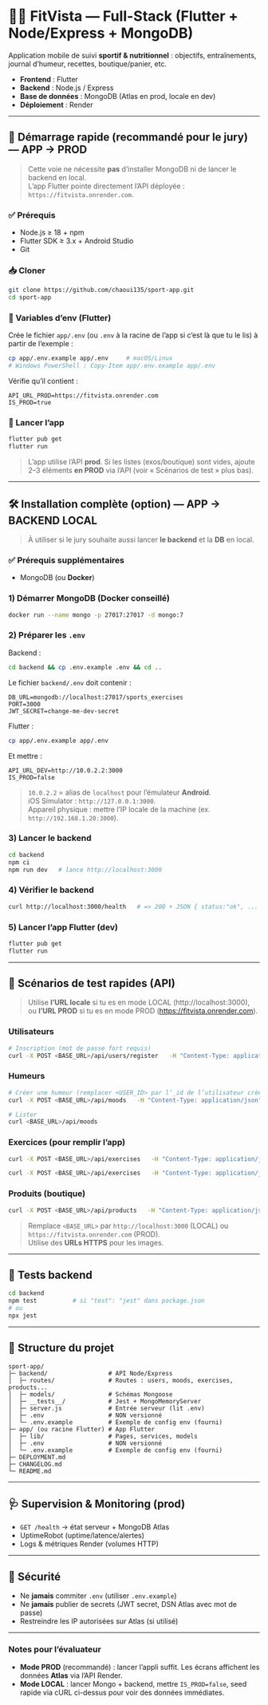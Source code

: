# 🏋️‍♂️ FitVista — Full-Stack (Flutter + Node/Express + MongoDB)

Application mobile de suivi **sportif & nutritionnel** : objectifs, entraînements, journal d’humeur, recettes, boutique/panier, etc.

- **Frontend** : Flutter
- **Backend** : Node.js / Express
- **Base de données** : MongoDB (Atlas en prod, locale en dev)
- **Déploiement** : Render

---

## 🚀 Démarrage rapide (recommandé pour le jury) — **APP → PROD**

> Cette voie ne nécessite **pas** d’installer MongoDB ni de lancer le backend en local.  
> L’app Flutter pointe directement l’API déployée : `https://fitvista.onrender.com`.

### ✅ Prérequis
- Node.js ≥ 18 + npm
- Flutter SDK ≥ 3.x + Android Studio
- Git

### 📥 Cloner
```bash
git clone https://github.com/chaoui135/sport-app.git
cd sport-app
```

### 🔐 Variables d’env (Flutter)
Crée le fichier `app/.env` (ou `.env` à la racine de l’app si c’est là que tu le lis) à partir de l’exemple :
```bash
cp app/.env.example app/.env     # macOS/Linux
# Windows PowerShell : Copy-Item app/.env.example app/.env
```

Vérifie qu’il contient :
```env
API_URL_PROD=https://fitvista.onrender.com
IS_PROD=true
```

### 📱 Lancer l’app
```bash
flutter pub get
flutter run
```
> L’app utilise l’API **prod**. Si les listes (exos/boutique) sont vides, ajoute 2–3 éléments **en PROD** via l’API (voir « Scénarios de test » plus bas).

---

## 🛠 Installation complète (option) — **APP → BACKEND LOCAL**

> À utiliser si le jury souhaite aussi lancer **le backend** et la **DB** en local.

### ✅ Prérequis supplémentaires
- MongoDB (ou **Docker**)

### 1) Démarrer MongoDB (Docker conseillé)
```bash
docker run --name mongo -p 27017:27017 -d mongo:7
```

### 2) Préparer les `.env`
Backend :
```bash
cd backend && cp .env.example .env && cd ..
```
Le fichier `backend/.env` doit contenir :
```env
DB_URL=mongodb://localhost:27017/sports_exercises
PORT=3000
JWT_SECRET=change-me-dev-secret
```

Flutter :
```bash
cp app/.env.example app/.env
```
Et mettre :
```env
API_URL_DEV=http://10.0.2.2:3000
IS_PROD=false
```
> `10.0.2.2` = alias de `localhost` pour l’émulateur **Android**.  
> iOS Simulator : `http://127.0.0.1:3000`.  
> Appareil physique : mettre l’IP locale de la machine (ex. `http://192.168.1.20:3000`).

### 3) Lancer le backend
```bash
cd backend
npm ci
npm run dev   # lance http://localhost:3000
```

### 4) Vérifier le backend
```bash
curl http://localhost:3000/health   # => 200 + JSON { status:"ok", ... }
```

### 5) Lancer l’app Flutter (dev)
```bash
flutter pub get
flutter run
```

---

## 🔎 Scénarios de test rapides (API)

> Utilise **l’URL locale** si tu es en mode LOCAL (http://localhost:3000),  
> ou **l’URL PROD** si tu es en mode PROD (https://fitvista.onrender.com).

### Utilisateurs
```bash
# Inscription (mot de passe fort requis)
curl -X POST <BASE_URL>/api/users/register   -H "Content-Type: application/json"   -d '{ "userName":"demo","password":"A@a12345!","fullName":"Demo User" }'
```

### Humeurs
```bash
# Créer une humeur (remplacer <USER_ID> par l’_id de l’utilisateur créé)
curl -X POST <BASE_URL>/api/moods   -H "Content-Type: application/json"   -d '{ "mood":"Calme", "user":"<USER_ID>" }'

# Lister
curl <BASE_URL>/api/moods
```

### Exercices (pour remplir l’app)
```bash
curl -X POST <BASE_URL>/api/exercises   -H "Content-Type: application/json"   -d '{ "name":"Pompes", "muscleGroup":"Pectoraux", "difficulty":"Facile", "imageUrl":"https://picsum.photos/300" }'

curl -X POST <BASE_URL>/api/exercises   -H "Content-Type: application/json"   -d '{ "name":"Squat", "muscleGroup":"Jambes", "difficulty":"Moyen", "imageUrl":"https://picsum.photos/301" }'
```

### Produits (boutique)
```bash
curl -X POST <BASE_URL>/api/products   -H "Content-Type: application/json"   -d '{ "name":"Gourde 750ml", "price":12.50, "imageUrl":"https://picsum.photos/303" }'
```

> Remplace `<BASE_URL>` par `http://localhost:3000` (LOCAL) ou `https://fitvista.onrender.com` (PROD).  
> Utilise des **URLs HTTPS** pour les images.

---

## 🧪 Tests backend
```bash
cd backend
npm test          # si "test": "jest" dans package.json
# ou
npx jest
```

---

## 📁 Structure du projet
```
sport-app/
├─ backend/                 # API Node/Express
│  ├─ routes/               # Routes : users, moods, exercises, products...
│  ├─ models/               # Schémas Mongoose
│  ├─ __tests__/            # Jest + MongoMemoryServer
│  ├─ server.js             # Entrée serveur (lit .env)
│  ├─ .env                  # NON versionné
│  └─ .env.example          # Exemple de config env (fourni)
├─ app/ (ou racine Flutter) # App Flutter
│  ├─ lib/                  # Pages, services, models
│  ├─ .env                  # NON versionné
│  └─ .env.example          # Exemple de config env (fourni)
├─ DEPLOYMENT.md
├─ CHANGELOG.md
└─ README.md
```

---

## 🩺 Supervision & Monitoring (prod)
- `GET /health` → état serveur + MongoDB Atlas
- UptimeRobot (uptime/latence/alertes)
- Logs & métriques Render (volumes HTTP)

---

## 🔐 Sécurité
- Ne **jamais** commiter `.env` (utiliser `.env.example`)
- Ne **jamais** publier de secrets (JWT secret, DSN Atlas avec mot de passe)
- Restreindre les IP autorisées sur Atlas (si utilisé)

---

### Notes pour l’évaluateur
- **Mode PROD** (recommandé) : lancer l’appli suffit. Les écrans affichent les données **Atlas** via l’API Render.
- **Mode LOCAL** : lancer Mongo + backend, mettre `IS_PROD=false`, seed rapide via cURL ci-dessus pour voir des données immédiates.
